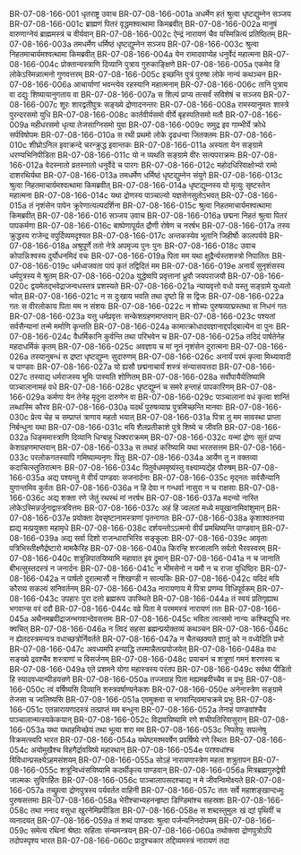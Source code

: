 BR-07-08-166-001  धृतराष्ट्र उवाच
BR-07-08-166-001a अधर्मेण हतं श्रुत्वा धृष्टद्युम्नेन सञ्जय
BR-07-08-166-001c ब्राह्मणं पितरं वृद्धमश्वत्थामा किमब्रवीत्
BR-07-08-166-002a मानुषं वारुणाग्नेयं ब्राह्ममस्त्रं च वीर्यवान्
BR-07-08-166-002c ऐन्द्रं नारायणं चैव यस्मिन्नित्यं प्रतिष्ठितम्
BR-07-08-166-003a तमधर्मेण धर्मिष्ठं धृष्टद्युम्नेन सञ्जय
BR-07-08-166-003c श्रुत्वा निहतमाचार्यमश्वत्थामा किमब्रवीत्
BR-07-08-166-004a येन रामादवाप्येह धनुर्वेदं महात्मना
BR-07-08-166-004c प्रोक्तान्यस्त्राणि दिव्यानि पुत्राय गुरुकाङ्क्षिणे
BR-07-08-166-005a एकमेव हि लोकेऽस्मिन्नात्मनो गुणवत्तरम्
BR-07-08-166-005c इच्छन्ति पुत्रं पुरुषा लोके नान्यं कथञ्चन
BR-07-08-166-006a आचार्याणां भवन्त्येव रहस्यानि महात्मनाम्
BR-07-08-166-006c तानि पुत्राय वा दद्युः शिष्यायानुगताय वा
BR-07-08-166-007a स शिल्पं प्राप्य तत्सर्वं सविशेषं च सञ्जय
BR-07-08-166-007c शूरः शारद्वतीपुत्रः सङ्ख्ये द्रोणादनन्तरः
BR-07-08-166-008a रामस्यानुमतः शास्त्रे पुरन्दरसमो युधि
BR-07-08-166-008c कार्तवीर्यसमो वीर्ये बृहस्पतिसमो मतौ
BR-07-08-166-009a महीधरसमो धृत्या तेजसाग्निसमो युवा
BR-07-08-166-009c समुद्र इव गाम्भीर्ये क्रोधे सर्पविषोपमः
BR-07-08-166-010a स रथी प्रथमो लोके दृढधन्वा जितक्लमः
BR-07-08-166-010c शीघ्रोऽनिल इवाक्रन्दे चरन्क्रुद्ध इवान्तकः
BR-07-08-166-011a अस्यता येन सङ्ग्रामे धरण्यभिनिपीडिता
BR-07-08-166-011c यो न व्यथति सङ्ग्रामे वीरः सत्यपराक्रमः
BR-07-08-166-012a वेदस्नातो व्रतस्नातो धनुर्वेदे च पारगः
BR-07-08-166-012c महोदधिरिवाक्षोभ्यो रामो दाशरथिर्यथा
BR-07-08-166-013a तमधर्मेण धर्मिष्ठं धृष्टद्युम्नेन संयुगे
BR-07-08-166-013c श्रुत्वा निहतमाचार्यमश्वत्थामा किमब्रवीत्
BR-07-08-166-014a धृष्टद्युम्नस्य यो मृत्युः सृष्टस्तेन महात्मना
BR-07-08-166-014c यथा द्रोणस्य पाञ्चाल्यो यज्ञसेनसुतोऽभवत्
BR-07-08-166-015a तं नृशंसेन पापेन क्रूरेणात्यल्पदर्शिना
BR-07-08-166-015c श्रुत्वा निहतमाचार्यमश्वत्थामा किमब्रवीत्
BR-07-08-166-016  सञ्जय उवाच
BR-07-08-166-016a छद्मना निहतं श्रुत्वा पितरं पापकर्मणा
BR-07-08-166-016c बाष्पेणापूर्यत द्रौणी रोषेण च नरर्षभ
BR-07-08-166-017a तस्य क्रुद्धस्य राजेन्द्र वपुर्दिव्यमदृश्यत
BR-07-08-166-017c अन्तकस्येव भूतानि जिहीर्षोः कालपर्यये
BR-07-08-166-018a अश्रुपूर्णे ततो नेत्रे अपमृज्य पुनः पुनः
BR-07-08-166-018c उवाच कोपान्निःश्वस्य दुर्योधनमिदं वचः
BR-07-08-166-019a पिता मम यथा क्षुद्रैर्न्यस्तशस्त्रो निपातितः
BR-07-08-166-019c धर्मध्वजवता पापं कृतं तद्विदितं मम
BR-07-08-166-019e अनार्यं सुनृशंसस्य धर्मपुत्रस्य मे श्रुतम्
BR-07-08-166-020a युद्धेष्वपि प्रवृत्तानां ध्रुवौ जयपराजयौ
BR-07-08-166-020c द्वयमेतद्भवेद्राजन्वधस्तत्र प्रशस्यते
BR-07-08-166-021a न्यायवृत्तो वधो यस्तु सङ्ग्रामे युध्यतो भवेत्
BR-07-08-166-021c न स दुःखाय भवति तथा दृष्टो हि स द्विजः
BR-07-08-166-022a गतः स वीरलोकाय पिता मम न संशयः
BR-07-08-166-022c न शोच्यः पुरुषव्याघ्रस्तथा स निधनं गतः
BR-07-08-166-023a यत्तु धर्मप्रवृत्तः सन्केशग्रहणमाप्तवान्
BR-07-08-166-023c पश्यतां सर्वसैन्यानां तन्मे मर्माणि कृन्तति
BR-07-08-166-024a कामात्क्रोधादवज्ञानाद्दर्पाद्बाल्येन वा पुनः
BR-07-08-166-024c वैधर्मिकानि कुर्वन्ति तथा परिभवेन च
BR-07-08-166-025a तदिदं पार्षतेनेह महदाधर्मिकं कृतम्
BR-07-08-166-025c अवज्ञाय च मां नूनं नृशंसेन दुरात्मना
BR-07-08-166-026a तस्यानुबन्धं स द्रष्टा धृष्टद्युम्नः सुदारुणम्
BR-07-08-166-026c अनार्यं परमं कृत्वा मिथ्यावादी च पाण्डवः
BR-07-08-166-027a यो ह्यसौ छद्मनाचार्यं शस्त्रं संन्यासयत्तदा
BR-07-08-166-027c तस्याद्य धर्मराजस्य भूमिः पास्यति शोणितम्
BR-07-08-166-028a सर्वोपायैर्यतिष्यामि पाञ्चालानामहं वधे
BR-07-08-166-028c धृष्टद्युम्नं च समरे हन्ताहं पापकारिणम्
BR-07-08-166-029a कर्मणा येन तेनेह मृदुना दारुणेन वा
BR-07-08-166-029c पाञ्चालानां वधं कृत्वा शान्तिं लब्धास्मि कौरव
BR-07-08-166-030a यदर्थं पुरुषव्याघ्र पुत्रमिच्छन्ति मानवाः
BR-07-08-166-030c प्रेत्य चेह च सम्प्राप्तं त्राणाय महतो भयात्
BR-07-08-166-031a पित्रा तु मम सावस्था प्राप्ता निर्बन्धुना यथा
BR-07-08-166-031c मयि शैलप्रतीकाशे पुत्रे शिष्ये च जीवति
BR-07-08-166-032a धिङ्ममास्त्राणि दिव्यानि धिग्बाहू धिक्पराक्रमम्
BR-07-08-166-032c यन्मां द्रोणः सुतं प्राप्य केशग्रहणमाप्तवान्
BR-07-08-166-033a स तथाहं करिष्यामि यथा भरतसत्तम
BR-07-08-166-033c परलोकगतस्यापि गमिष्याम्यनृणः पितुः
BR-07-08-166-034a आर्येण तु न वक्तव्या कदाचित्स्तुतिरात्मनः
BR-07-08-166-034c पितुर्वधममृष्यंस्तु वक्ष्याम्यद्येह पौरुषम्
BR-07-08-166-035a अद्य पश्यन्तु मे वीर्यं पाण्डवाः सजनार्दनाः
BR-07-08-166-035c मृद्नतः सर्वसैन्यानि युगान्तमिव कुर्वतः
BR-07-08-166-036a न हि देवा न गन्धर्वा नासुरा न च राक्षसाः
BR-07-08-166-036c अद्य शक्ता रणे जेतुं रथस्थं मां नरर्षभ
BR-07-08-166-037a मदन्यो नास्ति लोकेऽस्मिन्नर्जुनाद्वास्त्रवित्तमः
BR-07-08-166-037c अहं हि ज्वलतां मध्ये मयूखानामिवांशुमान्
BR-07-08-166-037e प्रयोक्ता देवसृष्टानामस्त्राणां पृतनागतः
BR-07-08-166-038a कृशाश्वतनया ह्यद्य मत्प्रयुक्ता महामृधे
BR-07-08-166-038c दर्शयन्तोऽऽत्मनो वीर्यं प्रमथिष्यन्ति पाण्डवान्
BR-07-08-166-039a अद्य सर्वा दिशो राजन्धाराभिरिव सङ्कुलाः
BR-07-08-166-039c आवृताः पत्रिभिस्तीक्ष्णैर्द्रष्टारो मामकैरिह
BR-07-08-166-040a किरन्हि शरजालानि सर्वतो भैरवस्वरम्
BR-07-08-166-040c शत्रून्निपातयिष्यामि महावात इव द्रुमान्
BR-07-08-166-041a न च जानाति बीभत्सुस्तदस्त्रं न जनार्दनः
BR-07-08-166-041c न भीमसेनो न यमौ न च राजा युधिष्ठिरः
BR-07-08-166-042a न पार्षतो दुरात्मासौ न शिखण्डी न सात्यकिः
BR-07-08-166-042c यदिदं मयि कौरव्य सकल्यं सनिवर्तनम्
BR-07-08-166-043a नारायणाय मे पित्रा प्रणम्य विधिपूर्वकम्
BR-07-08-166-043c उपहारः पुरा दत्तो ब्रह्मरूप उपस्थिते
BR-07-08-166-044a तं स्वयं प्रतिगृह्याथ भगवान्स वरं ददौ
BR-07-08-166-044c वव्रे पिता मे परममस्त्रं नारायणं ततः
BR-07-08-166-045a अथैनमब्रवीद्राजन्भगवान्देवसत्तमः
BR-07-08-166-045c भविता त्वत्समो नान्यः कश्चिद्युधि नरः क्वचित्
BR-07-08-166-046a न त्विदं सहसा ब्रह्मन्प्रयोक्तव्यं कथञ्चन
BR-07-08-166-046c न ह्येतदस्त्रमन्यत्र वधाच्छत्रोर्निवर्तते
BR-07-08-166-047a न चैतच्छक्यते ज्ञातुं को न वध्येदिति प्रभो
BR-07-08-166-047c अवध्यमपि हन्याद्धि तस्मान्नैतत्प्रयोजयेत्
BR-07-08-166-048a वधः सङ्ख्ये द्रवश्चैव शस्त्राणां च विसर्जनम्
BR-07-08-166-048c प्रयाचनं च शत्रूणां गमनं शरणस्य च
BR-07-08-166-049a एते प्रशमने योगा महास्त्रस्य परंतप
BR-07-08-166-049c सर्वथा पीडितो हि स्यादवध्यान्पीडयन्रणे
BR-07-08-166-050a तज्जग्राह पिता मह्यमब्रवीच्चैव स प्रभुः
BR-07-08-166-050c त्वं वर्षिष्यसि दिव्यानि शस्त्रवर्षाण्यनेकशः
BR-07-08-166-050e अनेनास्त्रेण सङ्ग्रामे तेजसा च ज्वलिष्यसि
BR-07-08-166-051a एवमुक्त्वा स भगवान्दिवमाचक्रमे प्रभुः
BR-07-08-166-051c एतन्नारायणादस्त्रं तत्प्राप्तं मम बन्धुना
BR-07-08-166-052a तेनाहं पाण्डवांश्चैव पाञ्चालान्मत्स्यकेकयान्
BR-07-08-166-052c विद्रावयिष्यामि रणे शचीपतिरिवासुरान्
BR-07-08-166-053a यथा यथाहमिच्छेयं तथा भूत्वा शरा मम
BR-07-08-166-053c निपतेयुः सपत्नेषु विक्रमत्स्वपि भारत
BR-07-08-166-054a यथेष्टमश्मवर्षेण प्रवर्षिष्ये रणे स्थितः
BR-07-08-166-054c अयोमुखैश्च विहगैर्द्रावयिष्ये महारथान्
BR-07-08-166-054e परश्वधांश्च विविधान्प्रसक्ष्येऽहमसंशयम्
BR-07-08-166-055a सोऽहं नारायणास्त्रेण महता शत्रुतापन
BR-07-08-166-055c शत्रून्विध्वंसयिष्यामि कदर्थीकृत्य पाण्डवान्
BR-07-08-166-056a मित्रब्रह्मगुरुद्वेषी जाल्मकः सुविगर्हितः
BR-07-08-166-056c पाञ्चालापसदश्चाद्य न मे जीवन्विमोक्ष्यते
BR-07-08-166-057a तच्छ्रुत्वा द्रोणपुत्रस्य पर्यवर्तत वाहिनी
BR-07-08-166-057c ततः सर्वे महाशङ्खान्दध्मुः पुरुषसत्तमाः
BR-07-08-166-058a भेरीश्चाभ्यहनन्हृष्टा डिण्डिमांश्च सहस्रशः
BR-07-08-166-058c तथा ननाद वसुधा खुरनेमिप्रपीडिता
BR-07-08-166-058e स शब्दस्तुमुलः खं द्यां पृथिवीं च व्यनादयत्
BR-07-08-166-059a तं शब्दं पाण्डवाः श्रुत्वा पर्जन्यनिनदोपमम्
BR-07-08-166-059c समेत्य रथिनां श्रेष्ठाः सहिताः संन्यमन्त्रयन्
BR-07-08-166-060a तथोक्त्वा द्रोणपुत्रोऽपि तदोपस्पृश्य भारत
BR-07-08-166-060c प्रादुश्चकार तद्दिव्यमस्त्रं नारायणं तदा

